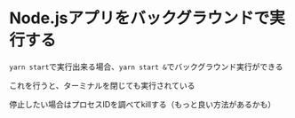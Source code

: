# Node.jsアプリをバックグラウンドで実行する

`yarn start`で実行出来る場合、`yarn start &`でバックグラウンド実行ができる

これを行うと、ターミナルを閉じても実行されている

停止したい場合はプロセスIDを調べてkillする（もっと良い方法があるかも）
